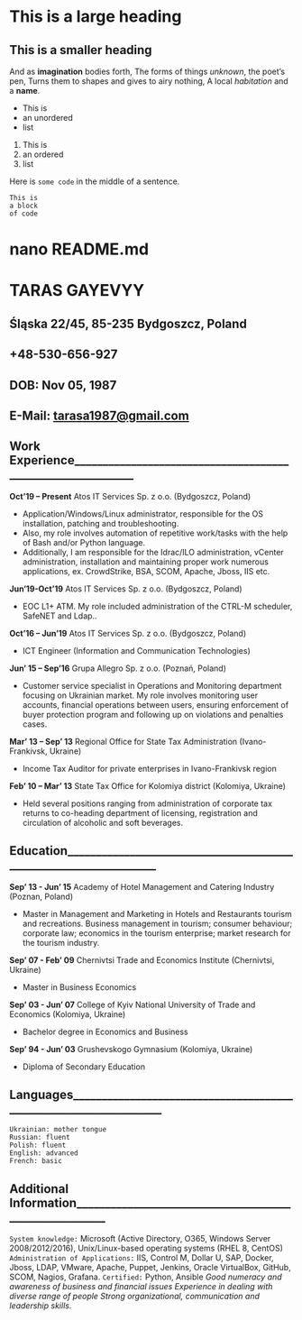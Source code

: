 # This is a large heading
 
## This is a smaller heading
 
And as **imagination** bodies forth,
The forms of things *unknown*, the poet’s pen,
Turns them to shapes and gives to airy nothing,
A local *habitation* and a **name**.
 
- This is
- an unordered
- list
 
1. This is
2. an ordered
3. list
 
Here is `some code` in the middle of a sentence.
 
```
This is
a block
of code
```
 
 
nano README.md
====================================================================================
# TARAS GAYEVYY

## Śląska 22/45, 85-235 Bydgoszcz, Poland
## +48-530-656-927
## DOB: Nov 05, 1987
## E-Mail: tarasa1987@gmail.com

## Work Experience____________________________________________________________
**Oct’19 – Present**		Atos IT Services Sp. z o.o. (Bydgoszcz, Poland)
- Application/Windows/Linux administrator,
  responsible for the OS installation, patching and troubleshooting. 
- Also, my role involves automation of repetitive work/tasks with the help of Bash and/or Python language.
- Additionally, I am responsible for the Idrac/ILO administration, vCenter administration, installation and maintaining proper work numerous applications, ex. CrowdStrike, BSA, SCOM, Apache, Jboss, IIS etc.

**Jun’19-Oct’19** 		Atos IT Services Sp. z o.o. (Bydgoszcz, Poland)
- EOC L1+ ATM. My role included administration of the CTRL-M scheduler, SafeNET and Ldap..

**Oct’16 – Jun’19** 		Atos IT Services Sp. z o.o. (Bydgoszcz, Poland)
- ICT Engineer (Information and Communication Technologies)

**Jun’ 15 – Sep’16**		Grupa Allegro Sp. z o.o. (Poznań, Poland)
- Customer service specialist in Operations and Monitoring department focusing on Ukrainian market. My role involves monitoring user accounts, financial operations between users, ensuring enforcement of buyer protection program and following up on violations and penalties cases.

**Mar’ 13 – Sep’ 13**		Regional Office for State Tax Administration (Ivano-Frankivsk, Ukraine)
- Income Tax Auditor for private enterprises in Ivano-Frankivsk region

**Feb’ 10 – Mar’ 13**		State Tax Office for Kolomiya district (Kolomiya, Ukraine)
- Held several positions ranging from administration of corporate tax returns to co-heading department of licensing, registration and circulation of alcoholic and soft beverages.

## Education__________________________________________________________________
**Sep’ 13 - Jun’ 15**		Academy of Hotel Management and Catering Industry (Poznan, Poland)
- Master in Management and Marketing in Hotels and Restaurants tourism and recreations. Business management in tourism; consumer behaviour; corporate law; economics in the tourism enterprise; market research for the tourism industry.

**Sep’ 07 - Feb’ 09**		Chernivtsi Trade and Economics Institute (Chernivtsi, Ukraine)
- Master in Business Economics

**Sep’ 03 - Jun’ 07**		College of Kyiv National University of Trade and Economics (Kolomiya, Ukraine)
- Bachelor degree in Economics and Business

**Sep’ 94 - Jun’ 03**		Grushevskogo Gymnasium (Kolomiya, Ukraine)
- Diploma of Secondary Education

## Languages__________________________________________________________________
```
Ukrainian: mother tongue
Russian: fluent
Polish: fluent
English: advanced
French: basic
```
## Additional Information_______________________________________________________
`System knowledge:` Microsoft (Active Directory, O365, Windows Server 2008/2012/2016), Unix/Linux-based operating systems (RHEL 8, CentOS)
`Administration of Applications:` IIS, Control M, Dollar U, SAP, Docker, Jboss, LDAP, VMware, Apache, Puppet, Jenkins, Oracle VirtualBox, GitHub, SCOM, Nagios, Grafana.
`Certified:` Python, Ansible
*Good numeracy and awareness of business and financial issues Experience in dealing with diverse range of people*
*Strong organizational, communication and leadership skills.*
